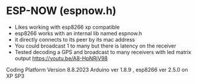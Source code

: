 # ESP-NOW (espnow.h)

- Likes working with esp8266 xp compatible
- esp8266 works with an internal lib named espnow.h
- it directly connects to its peer by its mac address
- You could broadcast 1 to many but there is latency on the receiver
- Tested decoding a GPS and broadcast to many receivers with led matrix output 
https://youtu.be/A8-HpNRjV98


Coding Platform Version 8.8.2023 
Arduino ver 1.8.9 , esp8266 ver 2.5.0 on XP SP3
